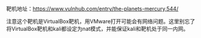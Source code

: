 靶机地址：https://www.vulnhub.com/entry/the-planets-mercury,544/

注意这个靶机是VirtualBox靶机，用VMware打开可能会有网络问题。这里别忘了将VirtualBox靶机和kali都设定为nat模式，并能保证kali和靶机处于同一内网。